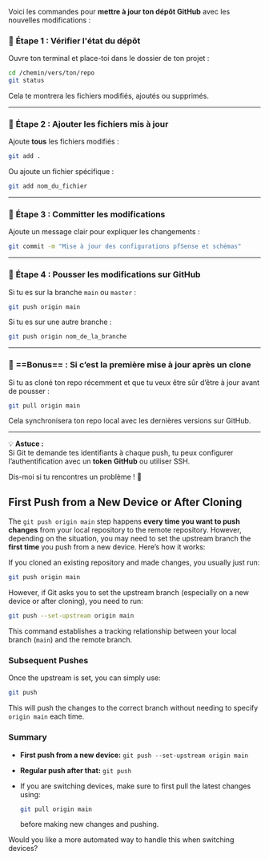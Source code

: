 Voici les commandes pour **mettre à jour ton dépôt GitHub** avec les nouvelles modifications :

### 📌 **Étape 1 : Vérifier l'état du dépôt**

Ouvre ton terminal et place-toi dans le dossier de ton projet :

```bash
cd /chemin/vers/ton/repo
git status
```

Cela te montrera les fichiers modifiés, ajoutés ou supprimés.

---

### 📌 **Étape 2 : Ajouter les fichiers mis à jour**

Ajoute **tous** les fichiers modifiés :

```bash
git add .
```

Ou ajoute un fichier spécifique :

```bash
git add nom_du_fichier
```

---

### 📌 **Étape 3 : Committer les modifications**

Ajoute un message clair pour expliquer les changements :

```bash
git commit -m "Mise à jour des configurations pfSense et schémas"
```

---

### 📌 **Étape 4 : Pousser les modifications sur GitHub**

Si tu es sur la branche `main` ou `master` :

```bash
git push origin main
```

Si tu es sur une autre branche :

```bash
git push origin nom_de_la_branche
```

---

### 📌 **==Bonus== : Si c’est la première mise à jour après un clone**

Si tu as cloné ton repo récemment et que tu veux être sûr d’être à jour avant de pousser :

```bash
git pull origin main
```

Cela synchronisera ton repo local avec les dernières versions sur GitHub.

---

💡 **Astuce :**  
Si Git te demande tes identifiants à chaque push, tu peux configurer l’authentification avec un **token GitHub** ou utiliser SSH.

Dis-moi si tu rencontres un problème ! 🚀

## **First Push from a New Device or After Cloning**
The `git push origin main` step happens **every time you want to push changes** from your local repository to the remote repository. However, depending on the situation, you may need to set the upstream branch the **first time** you push from a new device. Here’s how it works:



If you cloned an existing repository and made changes, you usually just run:

```bash
git push origin main
```

However, if Git asks you to set the upstream branch (especially on a new device or after cloning), you need to run:

```bash
git push --set-upstream origin main
```

This command establishes a tracking relationship between your local branch (`main`) and the remote branch.

### **Subsequent Pushes**

Once the upstream is set, you can simply use:

```bash
git push
```

This will push the changes to the correct branch without needing to specify `origin main` each time.

### **Summary**

- **First push from a new device:** `git push --set-upstream origin main`
- **Regular push after that:** `git push`
- If you are switching devices, make sure to first pull the latest changes using:
    
    ```bash
    git pull origin main
    ```
    
    before making new changes and pushing.

Would you like a more automated way to handle this when switching devices?